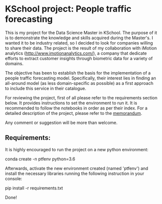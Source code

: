 # KSchool project: People traffic forecasting


This is my project for the Data Science Master in KSchool. The purpose of it is to demonstrate the knowledge and skills acquired during the Master's. I wanted it to be industry related, so I decided to look for companies willing to share their data. The project is the result of my collaboration with iMotion analytics (http://www.imotionanalytics.com/), a company that dedicate efforts to extract customer insights through biometric data for a variety of domains.

The objective has been to establish the basis for the implementation of a people traffic forecasting model. Specifically, their interest lies in finding an all-around model (as less domain-specific as possible) as a first approach to include this service in their catalogue.

For reviewing the project, first of all please refer to the requirements section below. It provides instructions to set the environment to run it. It is recommended to follow the notebooks in order as per their index. For a detailed description of the project, please refer to the [memorandum](https://github.com/RamiroArribas/People_traffic_forecasting/blob/master/memorandum.pdf). 


Any comment or suggestion will be more than welcome.


Requirements:
-------------

It is highly encouraged to run the project on a new python environment:

conda create -n ptfenv python=3.6

Afterwards, activate the new environment created (named 'ptfenv') and install the necessary libraries running the following instruction in your console:

pip install -r requirements.txt


Done!


